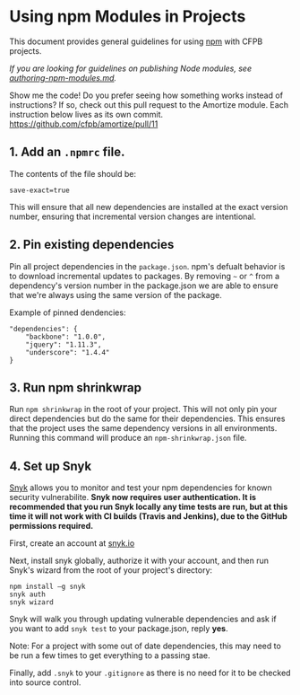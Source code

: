 # Using npm Modules in Projects

This document provides general guidelines for using [npm](https://www.npmjs.com/) with CFPB projects.

*If you are looking for guidelines on publishing Node modules, see [authoring-npm-modules.md](authoring-npm-modules.md).*

Show me the code! Do you prefer seeing how something works instead of
instructions? If so, check out this pull request to the Amortize module. Each
instruction below lives as its own commit. https://github.com/cfpb/amortize/pull/11


## 1. Add an `.npmrc` file.

The contents of the file should be:

```
save-exact=true
```

This will ensure that all new dependencies are installed at the exact version
number, ensuring that incremental version changes are intentional.


## 2. Pin existing dependencies

Pin all project dependencies in the `package.json`. npm's defualt behavior is
to download incremental updates to packages. By removing `~` or `^` from a
dependency's version number in the package.json we are able to ensure that
we're always using the same version of the package.

Example of pinned dendencies:

```
"dependencies": {
    "backbone": "1.0.0",
    "jquery": "1.11.3",
    "underscore": "1.4.4"
}

```


## 3. Run npm shrinkwrap

Run `npm shrinkwrap` in the root of your project. This will not only pin your
direct dependencies but do the same for their dependencies. This ensures that
the project uses the same dependency versions in all environments. Running this
command will produce an `npm-shrinkwrap.json` file.


## 4. Set up Snyk

[Snyk](https://snyk.io/) allows you to monitor and test your npm dependencies
for known security vulnerabilite. **Snyk now requires user authentication. It
is recommended that you run Snyk locally any time tests are run, but at this
time it will not work with CI builds (Travis and Jenkins), due to the GitHub
permissions required.**

First, create an account at [snyk.io](https://snyk.io/)

Next, install snyk globally, authorize it with your account, and then run
Snyk's wizard from the root of your project's directory:

```
npm install –g snyk
snyk auth
snyk wizard
```

Snyk will walk you through updating vulnerable dependencies and ask if you want
to add `snyk test` to your package.json, reply **yes**.

Note: For a project with some out of date dependencies, this may need to be run
a few times to get everything to a passing stae.

Finally, add `.snyk` to your `.gitignore` as there is no need for it to be
checked into source control.
